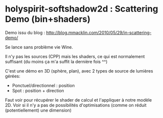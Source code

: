 # holyspirit-softshadow2d : Scattering Demo (bin+shaders)

Demo issu du blog : http://blog.mmacklin.com/2010/05/29/in-scattering-demo/

Se lance sans problème vie Wine.

Il n'y pas les sources (CPP) mais les shaders, ce qui est normalement suffisant (du moins ça m'a suffit la dernière fois ^^)

C'est une démo en 3D (sphère, plan), avec 2 types de source de lumières gérées:
- Ponctuel/directionnel : position
- Spot : position + direction

Faut voir pour récupérer le shader de calcul et l'appliquer à notre modèle 2D.
Voir si il n'y a pas de possibilités d'optimisations (comme on réduit (potentiellement) une dimension)

